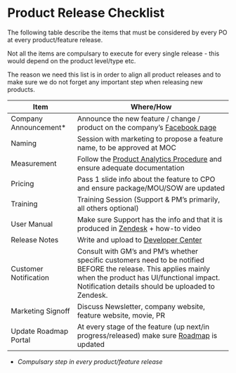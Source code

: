 
# Product Release Checklist
The following table describe the items that must be considered by every PO at every product/feature release. 

Not all the items are compulsary to execute for every single release - this would depend on the product level/type etc.

The reason we need this list is in order to align all product releases and to make sure we do not forget any important step when releasing new products.


Item      | Where/How
--------------- | ---------------
Company Announcement* | Announce the new feature / change / product on the company’s [Facebook page](https://www.facebook.com/groups/282441801876106/)
Naming| Session with marketing to propose a feature name, to be approved at MOC
Measurement | Follow the [Product Analytics Procedure](http://developer.applicaster.com/docs/internal/product_analytics_procedure) and ensure adequate documentation
Pricing | Pass 1 slide info about the feature to CPO and ensure package/MOU/SOW are updated
Training | Training Session (Support & PM’s primarily, all others optional)
User Manual | Make sure Support has the info and that it is produced in [Zendesk](https://applicaster.zendesk.com/) + how-to video
Release Notes | Write and upload to [Developer Center](http://developer.applicaster.com/)
Customer Notification | Consult with GM’s and PM’s whether specific customers need to be notified BEFORE the release. This applies mainly when the product has UI/functional impact. Notification details should be uploaded to Zendesk. 
Marketing Signoff | Discuss Newsletter, company website, feature website, movie, PR
Update Roadmap Portal | At every stage of the feature (up next/in progress/released) make sure [Roadmap](roadmap.applicaster.com) is updated


* *Compulsary step in every product/feature release* 